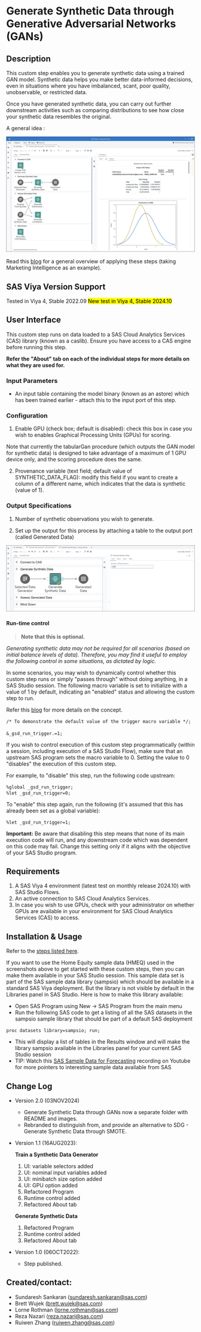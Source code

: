 # Generate Synthetic Data through Generative Adversarial Networks (GANs)

## Description
This custom step enables you to generate synthetic data using a trained GAN model.  Synthetic data helps you make better data-informed decisions, even in situations where you have imbalanced, scant, poor quality, unobservable, or restricted data.  
  
Once you have generated synthetic data, you can carry out further downstream activities such as comparing distributions to see how close your synthetic data resembles the original.

A general idea :

![Scoring Flow](./img/general-idea-scoring-flow.png)

Read this [blog](https://communities.sas.com/t5/SAS-Communities-Library/SAS-for-Synthetic-Data-Generation-in-Martech/ta-p/837716) for a general overview of applying these steps (taking Marketing Intelligence as an example).


## SAS Viya Version Support
Tested in Viya 4, Stable 2022.09
<mark> New test in Viya 4, Stable 2024.10 </mark>

## User Interface

This custom step runs on data loaded to a SAS Cloud Analytics Services (CAS) library (known as a caslib). Ensure you have access to a CAS engine before running this step.


**Refer the "About" tab on each of the individual steps for more details on what they are used for.**

### Input Parameters

- An input table containing the model binary (known as an astore) which has been trained earlier - attach this to the input port of this step.

### Configuration

1. Enable GPU (check box; default is disabled): check this box in case you wish to enables Graphical Processing Units (GPUs) for scoring.

  Note that currently the tabularGan procedure (which outputs the GAN model for synthetic data) is designed to take advantage of a maximum of 1 GPU device only, and the scoring procedure does the same.

2. Provenance variable (text field; default value of  SYNTHETIC_DATA_FLAG): modify this field if you want to create a column of a different name, which indicates that the data is synthetic (value of 1).

### Output Specifications

1. Number of synthetic observations you wish to generate.

2. Set up the output for this process by attaching a table to the output port (called Generated Data) 


![Generate Synthetic Data](./img/generate-synthetic-data.png)

#### Run-time control

> **Note that this is optional.**  

*Generating synthetic data may not be required for all scenarios (based on initial balance levels of data).  Therefore, you may find it useful to employ the following control in some situations, as dictated by logic.*

In some scenarios, you may wish to dynamically control whether this custom step runs or simply "passes through" without doing anything, in a SAS Studio session. The following macro variable is set to initialize with a value of 1 by default, indicating an "enabled" status and allowing the custom step to run.

Refer this [blog](https://communities.sas.com/t5/SAS-Communities-Library/Switch-on-switch-off-run-time-control-of-SAS-Studio-Custom-Steps/ta-p/885526) for more details on the concept.

```sas
/* To demonstrate the default value of the trigger macro variable */;

&_gsd_run_trigger.=1;
```

If you wish to control execution of this custom step programmatically (within a session, including execution of a SAS Studio Flow), make sure that an upstream SAS program sets the macro variable to 0.  Setting the value to 0 "disables" the execution of this custom step.

For example, to "disable" this step, run the following code upstream:

```sas
%global _gsd_run_trigger;
%let _gsd_run_trigger=0;
```

To "enable" this step again, run the following (it's assumed that this has already been set as a global variable):

```sas
%let _gsd_run_trigger=1;
```

**Important:** Be aware that disabling this step means that none of its main execution code will run, and any  downstream code which was dependent on this code may fail.  Change this setting only if it aligns with the objective of your SAS Studio program.

## Requirements

1. A SAS Viya 4 environment (latest test on monthly release 2024.10) with SAS Studio Flows.
2. An active connection to SAS Cloud Analytics Services.
3. In case you wish to use GPUs, check with your administrator on whether GPUs are available in your environment for SAS Cloud Analytics Services (CAS) to access.

## Installation & Usage

Refer to the [steps listed here](https://github.com/sassoftware/sas-studio-custom-steps#getting-started---making-a-custom-step-from-this-repository-available-in-sas-studio).

If you want to use the Home Equity sample data (HMEQ) used in the screenshots above to get started with these custom steps, then you can make them available in your SAS Studio session. This sample data set is part of the SAS sample data library (sampsio) which should be available in a standard SAS Viya deployment. But the library is not visible by default in the Libraries panel in SAS Studio. Here is how to make this library available:

* Open SAS Program using New -> SAS Program from the main menu
* Run the following SAS code to get a listing of all the SAS datasets in the sampsio sample library that should be part of a default SAS deployment
```sas
proc datasets library=sampsio; run;
```
* This will display a list of tables in the Results window and will make the library sampsio available in the Libraries panel for your current SAS Studio session
* TIP: Watch this [SAS Sample Data for Forecasting](https://www.youtube.com/watch?v=wX6mdBgYmXo&t=271s) recording on Youtube for more pointers to interesting sample data available from SAS

## Change Log

- Version 2.0 (03NOV2024)

  - Generate Synthetic Data through GANs now a separate folder with README and images.
  - Rebranded to distinguish from, and provide an alternative to SDG - Generate Synthetic Data through SMOTE.

- Version 1.1 (16AUG2023):

    **Train a Synthetic Data Generator**

   	1. UI: variable selectors added
    2. UI: nominal input variables added
    3. UI: minibatch size option added
    4. UI: GPU option added
    5. Refactored Program 
    6. Runtime control added
    7. Refactored About tab


    **Generate Synthetic Data**

    1. Refactored Program
    2. Runtime control added
    3. Refactored About tab


- Version 1.0 (06OCT2022):

    - Step published.


## Created/contact: 

- Sundaresh Sankaran (sundaresh.sankaran@sas.com)
- Brett Wujek (brett.wujek@sas.com)
- Lorne Rothman (lorne.rothman@sas.com)
- Reza Nazari (reza.nazari@sas.com) 
- Ruiwen Zhang (ruiwen.zhang@sas.com) 
